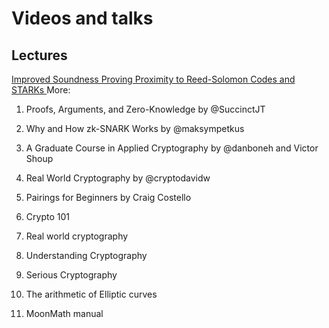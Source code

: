 # Videos and talks

## Lectures
[Improved Soundness Proving Proximity to Reed-Solomon Codes and STARKs
](https://www.youtube.com/watch?v=gWCaNyRSdTo)
More: 
1. Proofs, Arguments, and Zero-Knowledge by 
@SuccinctJT
 
2. Why and How zk-SNARK Works by 
@maksympetkus

3. A Graduate Course in Applied Cryptography by 
@danboneh and Victor Shoup

4. Real World Cryptography by 
@cryptodavidw
 
5. Pairings for Beginners by Craig Costello

6. Crypto 101

7. Real world cryptography

8. Understanding Cryptography

9. Serious Cryptography

10. The arithmetic of Elliptic curves

11. MoonMath manual
